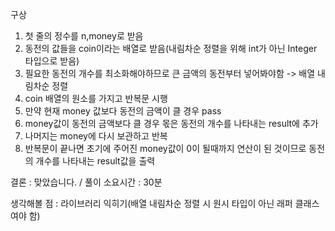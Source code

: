 구상
1. 첫 줄의 정수를 n,money로 받음
2. 동전의 값들을 coin이라는 배열로 받음(내림차순 정렬을 위해 int가 아닌 Integer 타입으로 받음)
3. 필요한 동전의 개수를 최소화해야하므로 큰 금액의 동전부터 넣어봐야함 -> 배열 내림차순 정렬
4. coin 배열의 원소를 가지고 반복문 시행
5. 만약 현재 money 값보다 동전의 금액이 클 경우 pass
6. money값이 동전의 금액보다 클 경우 몫은 동전의 개수를 나타내는 result에 추가
7. 나머지는 money에 다시 보관하고 반복
8. 반복문이 끝나면 초기에 주어진 money값이 0이 될때까지 연산이 된 것이므로 동전의 개수를 나타내는 result값을 출력


결론 : 맞았습니다. / 풀이 소요시간 : 30분

생각해볼 점 : 라이브러리 익히기(배열 내림차순 정렬 시 원시 타입이 아닌 래퍼 클래스여야 함)
            